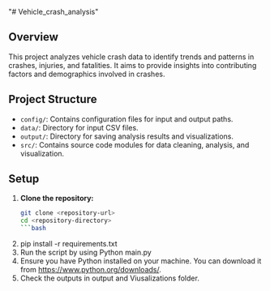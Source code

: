 "# Vehicle_crash_analysis" 


## Overview
This project analyzes vehicle crash data to identify trends and patterns in crashes, injuries, and fatalities. It aims to provide insights into contributing factors and demographics involved in crashes.

## Project Structure
- `config/`: Contains configuration files for input and output paths.
- `data/`: Directory for input CSV files.
- `output/`: Directory for saving analysis results and visualizations.
- `src/`: Contains source code modules for data cleaning, analysis, and visualization.

## Setup
1. **Clone the repository:**
   ```bash
   git clone <repository-url>
   cd <repository-directory>
   ```bash
2. pip install -r requirements.txt
3. Run the script by using
   Python main.py
4. Ensure you have Python installed on your machine. You can download it from
https://www.python.org/downloads/.
5. Check the outputs in output and Viusalizations folder.
